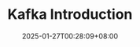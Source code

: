 ---
title: "Kafka Introduction"
description: 
slug: kafka-introduction
date: 2025-01-27T00:28:09+08:00
image: cover.png
categories:
    - Git
tags:
    - Introduction
weight: 1       # You can add weight to some posts to override the default sorting (date descending)
---
